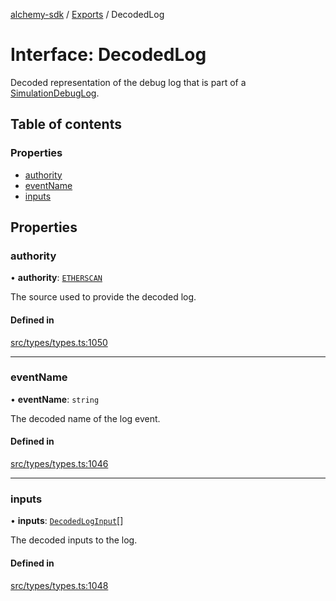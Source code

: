 [alchemy-sdk](../README.md) / [Exports](../modules.md) / DecodedLog

# Interface: DecodedLog

Decoded representation of the debug log that is part of a
[SimulationDebugLog](SimulationDebugLog.md).

## Table of contents

### Properties

- [authority](DecodedLog.md#authority)
- [eventName](DecodedLog.md#eventname)
- [inputs](DecodedLog.md#inputs)

## Properties

### authority

• **authority**: [`ETHERSCAN`](../enums/DecodingAuthority.md#etherscan)

The source used to provide the decoded log.

#### Defined in

[src/types/types.ts:1050](https://github.com/alchemyplatform/alchemy-sdk-js/blob/1ee40cb2/src/types/types.ts#L1050)

___

### eventName

• **eventName**: `string`

The decoded name of the log event.

#### Defined in

[src/types/types.ts:1046](https://github.com/alchemyplatform/alchemy-sdk-js/blob/1ee40cb2/src/types/types.ts#L1046)

___

### inputs

• **inputs**: [`DecodedLogInput`](DecodedLogInput.md)[]

The decoded inputs to the log.

#### Defined in

[src/types/types.ts:1048](https://github.com/alchemyplatform/alchemy-sdk-js/blob/1ee40cb2/src/types/types.ts#L1048)
